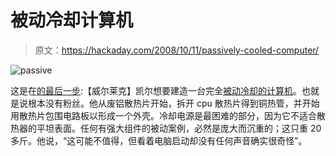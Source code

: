 # 被动冷却计算机

> 原文：<https://hackaday.com/2008/10/11/passively-cooled-computer/>

![](img/79ba06b735e09f339d3992f8ff9f9284.png "passive")

这是在[的最后一步](http://hackaday.com/contact-hack-a-day/):【威尔莱克】凯尔想要建造一台完全[被动冷却的计算机](http://metku.net/index.html?path=mods/passive/index_eng)。也就是说根本没有粉丝。他从废铝散热片开始，拆开 cpu 散热片得到铜热管，并开始用散热片包围电路板以形成一个外壳。冷却电源是最困难的部分，因为它不适合散热器的平坦表面。任何有强大组件的被动案例，必然是庞大而沉重的；这只重 20 多斤。他说，“这可能不值得，但看着电脑启动却没有任何声音确实很奇怪”。
